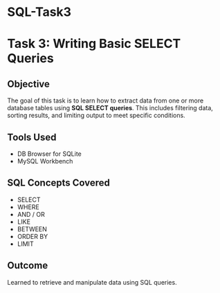 # SQL-Task3
# Task 3: Writing Basic SELECT Queries
## Objective
The goal of this task is to learn how to extract data from one or more database tables using **SQL SELECT queries**. This includes filtering data, sorting results, and limiting output to meet specific conditions.
## Tools Used
- DB Browser for SQLite
- MySQL Workbench

## SQL Concepts Covered
- SELECT
- WHERE
- AND / OR
- LIKE
- BETWEEN
- ORDER BY
- LIMIT
## Outcome
Learned to retrieve and manipulate data using SQL queries.

